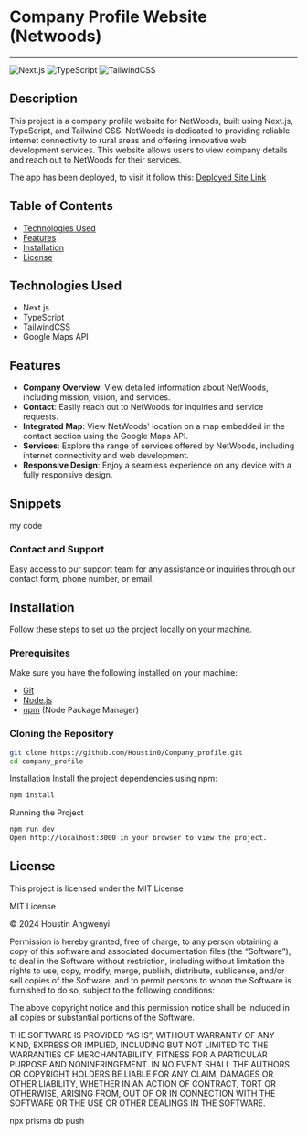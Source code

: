 # Company Profile Website (Netwoods)
<!-- ![Project Banner](https://yourcompanybanner.com/banner.png) -->
---

![Next.js](https://img.shields.io/badge/-Next_JS_14-black?style=for-the-badge&logoColor=white&logo=nextdotjs&color=000000)
![TypeScript](https://img.shields.io/badge/-TypeScript-black?style=for-the-badge&logoColor=white&logo=typescript&color=3178C6)
![TailwindCSS](https://img.shields.io/badge/-TailwindCSS-black?style=for-the-badge&logoColor=white&logo=tailwindcss&color=38B2AC)

## Description

This project is a company profile website for NetWoods, built using Next.js, TypeScript, and Tailwind CSS. NetWoods is dedicated to providing reliable internet connectivity to rural areas and offering innovative web development services. This website allows users to view company details and reach out to NetWoods for their services.

The app has been deployed, to visit it follow this: [Deployed Site Link](https://netwoods.onrender.com/)

## Table of Contents

- [Technologies Used](#technologies-used)
- [Features](#features)
- [Installation](#installation)
- [License](#license)

## Technologies Used

- Next.js
- TypeScript
- TailwindCSS
- Google Maps API

## Features

- **Company Overview**: View detailed information about NetWoods, including mission, vision, and services.
- **Contact**: Easily reach out to NetWoods for inquiries and service requests.
- **Integrated Map**: View NetWoods' location on a map embedded in the contact section using the Google Maps API.
- **Services**: Explore the range of services offered by NetWoods, including internet connectivity and web development.
- **Responsive Design**: Enjoy a seamless experience on any device with a fully responsive design.

## Snippets

my code

### Contact and Support

Easy access to our support team for any assistance or inquiries through our contact form, phone number, or email.

## Installation

Follow these steps to set up the project locally on your machine.

### Prerequisites

Make sure you have the following installed on your machine:

- [Git](https://git-scm.com/)
- [Node.js](https://nodejs.org/en)
- [npm](https://www.npmjs.com/) (Node Package Manager)

### Cloning the Repository

```bash
git clone https://github.com/Houstin0/Company_profile.git
cd company_profile
```

Installation
Install the project dependencies using npm:

```bash
npm install
```

Running the Project

```bash
npm run dev
Open http://localhost:3000 in your browser to view the project.
```

## License

This project is licensed under the MIT License 

MIT License

© 2024 Houstin Angwenyi

Permission is hereby granted, free of charge, to any person obtaining a copy of this software and associated documentation files (the “Software”), to deal in the Software without restriction, including without limitation the rights to use, copy, modify, merge, publish, distribute, sublicense, and/or sell copies of the Software, and to permit persons to whom the Software is furnished to do so, subject to the following conditions:

The above copyright notice and this permission notice shall be included in all copies or substantial portions of the Software.

THE SOFTWARE IS PROVIDED “AS IS”, WITHOUT WARRANTY OF ANY KIND, EXPRESS OR IMPLIED, INCLUDING BUT NOT LIMITED TO THE WARRANTIES OF MERCHANTABILITY, FITNESS FOR A PARTICULAR PURPOSE AND NONINFRINGEMENT. IN NO EVENT SHALL THE AUTHORS OR COPYRIGHT HOLDERS BE LIABLE FOR ANY CLAIM, DAMAGES OR OTHER LIABILITY, WHETHER IN AN ACTION OF CONTRACT, TORT OR OTHERWISE, ARISING FROM, OUT OF OR IN CONNECTION WITH THE SOFTWARE OR THE USE OR OTHER DEALINGS IN THE SOFTWARE.


npx prisma db push